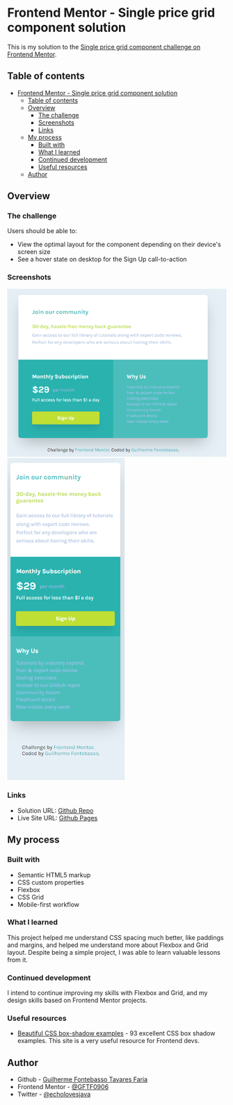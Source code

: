 # Frontend Mentor - Single price grid component solution

This is my solution to the [Single price grid component challenge on Frontend Mentor](https://www.frontendmentor.io/challenges/single-price-grid-component-5ce41129d0ff452fec5abbbc).

## Table of contents

- [Frontend Mentor - Single price grid component solution](#frontend-mentor---single-price-grid-component-solution)
  - [Table of contents](#table-of-contents)
  - [Overview](#overview)
    - [The challenge](#the-challenge)
    - [Screenshots](#screenshots)
    - [Links](#links)
  - [My process](#my-process)
    - [Built with](#built-with)
    - [What I learned](#what-i-learned)
    - [Continued development](#continued-development)
    - [Useful resources](#useful-resources)
  - [Author](#author)

## Overview

### The challenge

Users should be able to:

- View the optimal layout for the component depending on their device's screen size
- See a hover state on desktop for the Sign Up call-to-action

### Screenshots

![Project Desktop](./assets/images/project-desktop.png)
![Project Mobile](./assets/images/project-mobile-design.png)

### Links

- Solution URL: [Github Repo](https://github.com/GFTF0906/single-price-grid-component)
- Live Site URL: [Github Pages](https://gftf0906.github.io/single-price-grid-component/)

## My process

### Built with

- Semantic HTML5 markup
- CSS custom properties
- Flexbox
- CSS Grid
- Mobile-first workflow

### What I learned

This project helped me understand CSS spacing much better, like paddings and margins, and helped me understand more about Flexbox and Grid layout. Despite being a simple project, I was able to learn valuable lessons from it.

### Continued development

I intend to continue improving my skills with Flexbox and Grid, and my design skills based on Frontend Mentor projects.

### Useful resources

- [Beautiful CSS box-shadow examples](https://getcssscan.com/css-box-shadow-examples) - 93 excellent CSS box shadow examples. This site is a very useful resource for Frontend devs.

## Author

- Github - [Guilherme Fontebasso Tavares Faria](https://github.com/GFTF0906)
- Frontend Mentor - [@GFTF0906](https://www.frontendmentor.io/profile/GFTF0906)
- Twitter - [@echolovesjava](https://twitter.com/echolovesjava)
